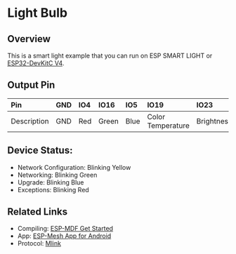 # Light Bulb

## Overview
This is a smart light example that you can run on ESP SMART LIGHT or [ESP32-DevKitC V4](https://esp-idf.readthedocs.io/en/latest/hw-reference/modules-and-boards.html#esp32-devkitc-v4).

## Output Pin
| Pin         | GND  | IO4  | IO16  | IO5  | IO19              | IO23       |
| :---------- | :--- | :--- | :---  | :--- | :---------------- | :--------- |
| Description | GND  | Red  | Green | Blue | Color Temperature | Brightness |

## Device Status:
* Network Configuration: Blinking Yellow
* Networking: Blinking Green
* Upgrade: Blinking Blue
* Exceptions: Blinking Red

## Related Links
* Compiling: [ESP-MDF Get Started](https://docs.espressif.com/projects/esp-mdf/en/latest/get-started/index.html)
* App: [ESP-Mesh App for Android](hrttps://www.espressif.com/zh-hans/support/download/apps?keys=&field_technology_tid%5B%5D=18)
* Protocol: [Mlink](https://docs.espressif.com/projects/esp-mdf/en/latest/api-guides/mlink.html)
